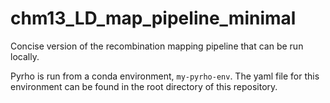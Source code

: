 # chm13_LD_map_pipeline_minimal
Concise version of the recombination mapping pipeline that can be run locally. 

Pyrho is run from a conda environment, `my-pyrho-env`. The yaml file for this environment can be found in the root directory of this repository. 